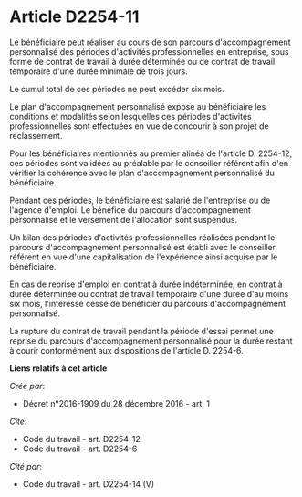 # Article D2254-11

Le bénéficiaire peut réaliser au cours de son parcours d'accompagnement personnalisé des périodes d'activités
professionnelles en entreprise, sous forme de contrat de travail à durée déterminée ou de contrat de travail temporaire d'une
durée minimale de trois jours. 

Le cumul total de ces périodes ne peut excéder six mois. 

Le plan d'accompagnement personnalisé expose au bénéficiaire les conditions et modalités selon lesquelles ces périodes
d'activités professionnelles sont effectuées en vue de concourir à son projet de reclassement. 

Pour les bénéficiaires mentionnés au premier alinéa de l'article D. 2254-12, ces périodes sont validées au préalable par le
conseiller référent afin d'en vérifier la cohérence avec le plan d'accompagnement personnalisé du bénéficiaire. 

Pendant ces périodes, le bénéficiaire est salarié de l'entreprise ou de l'agence d'emploi. Le bénéfice du parcours
d'accompagnement personnalisé et le versement de l'allocation sont suspendus. 

Un bilan des périodes d'activités professionnelles réalisées pendant le parcours d'accompagnement personnalisé est établi
avec le conseiller référent en vue d'une capitalisation de l'expérience ainsi acquise par le bénéficiaire. 

En cas de reprise d'emploi en contrat à durée indéterminée, en contrat à durée déterminée ou contrat de travail temporaire
d'une durée d'au moins six mois, l'intéressé cesse de bénéficier du parcours d'accompagnement personnalisé. 

La rupture du contrat de travail pendant la période d'essai permet une reprise du parcours d'accompagnement personnalisé pour
la durée restant à courir conformément aux dispositions de l'article D. 2254-6.

**Liens relatifs à cet article**

_Créé par_:

  - Décret n°2016-1909 du 28 décembre 2016 - art. 1

_Cite_:

  - Code du travail - art. D2254-12
  - Code du travail - art. D2254-6

_Cité par_:

  - Code du travail - art. D2254-14 (V)
